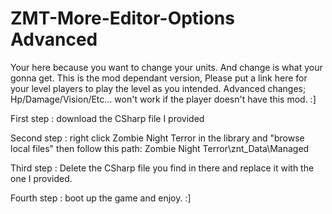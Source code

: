 # ZMT-More-Editor-Options Advanced
Your here because you want to change your units. And change is what your gonna get.
This is the mod dependant version, Please put a link here for your level players to play the level as you intended. 
Advanced changes; Hp/Damage/Vision/Etc... won't work if the player doesn't have this mod. :]

First step : download the CSharp file I provided

Second step : right click Zombie Night Terror in the library and "browse local files" then follow this path: Zombie Night Terror\znt_Data\Managed

Third step : Delete the CSharp file you find in there and replace it with the one I provided.

Fourth step : boot up the game and enjoy. :]



